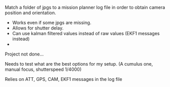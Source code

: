 

Match a folder of jpgs to a mission planner log file in order to obtain camera position and orientation.

* Works even if some jpgs are missing. 
* Allows for shutter delay.
* Can use kalman filtered values instead of raw values (EKF1 messages instead)
* 

Project not done... 

Needs to test what are the best options for my setup. (A cumulus one, manual focus, shutterspeed 1/4000)




Relies on ATT, GPS, CAM, EKF1 messages in the log file